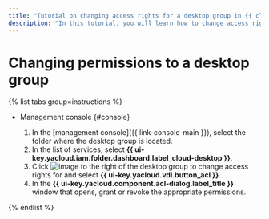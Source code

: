 ```yaml
---
title: "Tutorial on changing access rights for a desktop group in {{ cloud-desktop-full-name }}"
description: "In this tutorial, you will learn how to change access rights for a desktop group in {{ cloud-desktop-full-name }}."
---
```


# Changing permissions to a desktop group

{% list tabs group=instructions %}

- Management console {#console}

   1. In the [management console]({{ link-console-main }}), select the folder where the desktop group is located.
   1. In the list of services, select **{{ ui-key.yacloud.iam.folder.dashboard.label_cloud-desktop }}**.
   1. Click ![image](../../../_assets/console-icons/ellipsis.svg) to the right of the desktop group to change access rights for and select **{{ ui-key.yacloud.vdi.button_acl }}**.
   1. In the **{{ ui-key.yacloud.component.acl-dialog.label_title }}** window that opens, grant or revoke the appropriate permissions.

{% endlist %}
